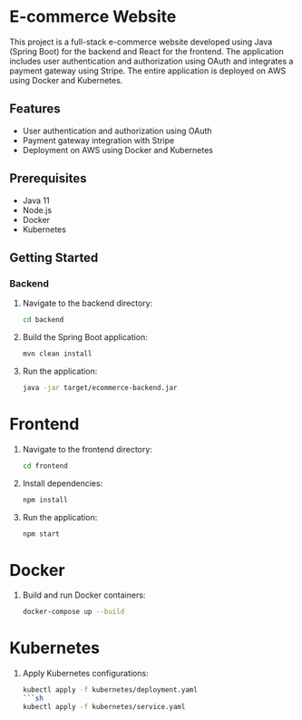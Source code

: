 # E-commerce Website

This project is a full-stack e-commerce website developed using Java (Spring Boot) for the backend and React for the frontend. The application includes user authentication and authorization using OAuth and integrates a payment gateway using Stripe. The entire application is deployed on AWS using Docker and Kubernetes.

## Features
- User authentication and authorization using OAuth
- Payment gateway integration with Stripe
- Deployment on AWS using Docker and Kubernetes


## Prerequisites
- Java 11
- Node.js
- Docker
- Kubernetes

## Getting Started

### Backend
1. Navigate to the backend directory:
   ```sh
   cd backend
2. Build the Spring Boot application:
   ```sh
   mvn clean install
4. Run the application:
   ```sh
   java -jar target/ecommerce-backend.jar

# Frontend

1. Navigate to the frontend directory:
   ```sh
   cd frontend
3. Install dependencies:
   ```sh
   npm install
5. Run the application:
   ```sh
   npm start
   
# Docker

1. Build and run Docker containers:
   ```sh
   docker-compose up --build
# Kubernetes
1. Apply Kubernetes configurations:
   ```sh
   kubectl apply -f kubernetes/deployment.yaml
   ```sh
   kubectl apply -f kubernetes/service.yaml

